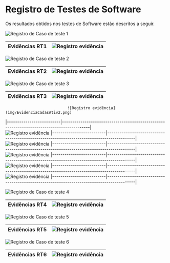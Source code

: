 # Registro de Testes de Software

Os resultados obtidos nos testes de Software estão descritos a seguir.


![Registro de Caso de teste 1](img/RT1.png)

|     Evidências  RT1      |   ![Registro evidência](img/EvidenciaCadONG.png)                                                          |
|--------------------------|-------------------------------------------------------------------------------------------|
 

![Registro de Caso de teste 2](img/RT2.png)

|     Evidências  RT2      |   ![Registro evidência](img/EvidenciaValilogin.png)  
|--------------------------|-------------------------------------------------------------------------------------------|


![Registro de Caso de teste 3](img/RT3.png)

|     Evidências  RT3      |   ![Registro evidência](img/EvidenciaCadasAtiv1.png)  
|--------------------------|-------------------------------------------------------------------------------------------|
                               ![Registro evidência](img/EvidenciaCadasAtiv2.png) 
|--------------------------|-------------------------------------------------------------------------------------------|                                              
                               ![Registro evidência](img/EvidenciaCadasAtiv3.png) 
|--------------------------|-------------------------------------------------------------------------------------------|                              
                               ![Registro evidência](img/EvidenciaCadasAtiv4.png)
|--------------------------|-------------------------------------------------------------------------------------------|                              
                               ![Registro evidência](img/EvidenciaCadasAtiv5.png)
|--------------------------|-------------------------------------------------------------------------------------------|                              
                               ![Registro evidência](img/EvidenciaCadasAtivDelet3.png)
|--------------------------|-------------------------------------------------------------------------------------------|                               
                               ![Registro evidência](img/EvidenciaCadasAtivUpdate.png)
|--------------------------|-------------------------------------------------------------------------------------------|  


![Registro de Caso de teste 4](img/RT4.png)

|     Evidências  RT4      |   ![Registro evidência](img/EvidenciaVisuAtiviONG.png)  
|--------------------------|-------------------------------------------------------------------------------------------|


![Registro de Caso de teste 5](img/RT5.png)

|     Evidências  RT5      |   ![Registro evidência](img/EvidenciaVisuaInfoONG.png)  
|--------------------------|-------------------------------------------------------------------------------------------|


![Registro de Caso de teste 6](img/RT6.png)

|     Evidências  RT6      |   ![Registro evidência](img/EvidenciaVisuAtiviVolu6.png)  
|--------------------------|-------------------------------------------------------------------------------------------|
                               
